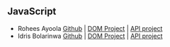 ## JavaScript
* Rohees Ayoola [Github](https://github.com/Rohees17) | [DOM Project](https://rohees17.github.io/image-slider/) | [API project]()
* Idris Bolarinwa [Github](https://github.com/Harlow07) | [DOM Project](https://harlow07.github.io/Image-Slider/) | [API project]()

